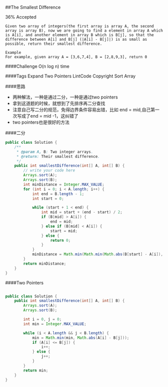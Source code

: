 ##The Smallest Difference

36% Accepted

	Given two array of integers(the first array is array A, the second array is array B), now we are going to find a element in array A which is A[i], and another element in array B which is B[j], so that the difference between A[i] and B[j] (|A[i] - B[j]|) is as small as possible, return their smallest difference.

	Example
	For example, given array A = [3,6,7,4], B = [2,8,9,3], return 0

####Challenge
O(n log n) time

####Tags Expand
Two Pointers LintCode Copyright Sort Array

####思路
- 两种解法，一种是通过二分，一种是通过two pointers
- 拿到这道题的时候，就想到了先排序再二分查找
- 注意自己写二分的规范，免得边界条件容易出错，比如 end = mid,自己第一次写成了end = mid -1，这纠错了
- two pointers也是很好的方法

####二分
```java
public class Solution {
    /**
     * @param A, B: Two integer arrays.
     * @return: Their smallest difference.
     */
    public int smallestDifference(int[] A, int[] B) {
        // write your code here
        Arrays.sort(A);
        Arrays.sort(B);
        int minDistance = Integer.MAX_VALUE;
        for (int i = 0; i < A.length; i++) {
            int end = B.length - 1;
            int start = 0;

            while (start + 1 < end) {
                int mid = start + (end - start) / 2;
                if (B[mid] > A[i]) {
                    end = mid;
                } else if (B[mid] < A[i]) {
                    start = mid;
                } else {
                    return 0;
                }
            }
            minDistance = Math.min(Math.min(Math.abs(B[start] - A[i]), Math.abs(B[end] - A[i])), minDistance);
        }
        return minDistance;
    }
}
```

####Two Pointers
```java

public class Solution {
    public int smallestDifference(int[] A, int[] B) {
        Arrays.sort(A);
        Arrays.sort(B);

        int i = 0, j = 0;
        int min = Integer.MAX_VALUE;

        while (i < A.length && j < B.length) {
            min = Math.min(min, Math.abs(A[i] - B[j]));
            if (A[i] <= B[j]) {
                i++;
            } else {
                j++;
            }
        }
        return min;
    }
}
```
